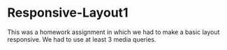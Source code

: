 # Responsive-Layout1
This was a homework assignment in which we had to make a basic layout responsive. We had to use at least 3 media queries. 

